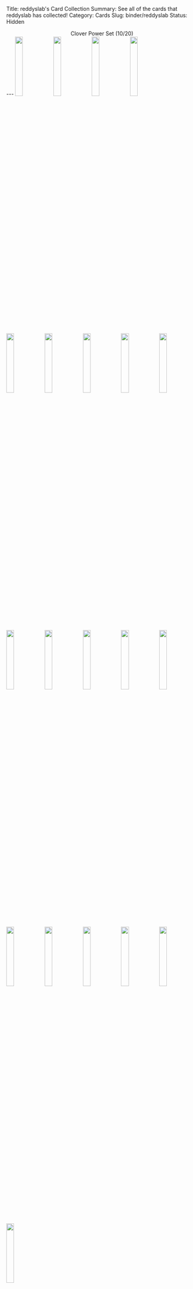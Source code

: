 Title: reddyslab's Card Collection
Summary: See all of the cards that reddyslab has collected!
Category: Cards
Slug: binder/reddyslab
Status: Hidden

<center>Clover Power Set (10/20)</center>
---
<img src='/images/cards/back-small.png' width='20%'><img src='/images/cards/back-small.png' width='20%'><span title='1 Card'><a href='/card/547c93afbd692/'><img src='/images/cards/547c93afbd692-small.png' width='20%'></a></span><img src='/images/cards/back-small.png' width='20%'><img src='/images/cards/back-small.png' width='20%'><span title='1 Card'><a href='/card/282f0b71360a5/'><img src='/images/cards/282f0b71360a5-small.png' width='20%'></a></span><span title='1 Card'><a href='/card/c4ce84b15fed7/'><img src='/images/cards/c4ce84b15fed7-small.png' width='20%'></a></span><span title='2 Cards'><a href='/card/b92b48f7f5e28/'><img src='/images/cards/b92b48f7f5e28-small.png' width='20%'></a></span><span title='2 Cards'><a href='/card/96487ec96fb09/'><img src='/images/cards/96487ec96fb09-small.png' width='20%'></a></span><span title='1 Card'><a href='/card/9489c9ff45ad10/'><img src='/images/cards/9489c9ff45ad10-small.png' width='20%'></a></span><img src='/images/cards/back-small.png' width='20%'><span title='2 Cards'><a href='/card/d7064d6712ea12/'><img src='/images/cards/d7064d6712ea12-small.png' width='20%'></a></span><span title='1 Card'><a href='/card/d72e35b107d113/'><img src='/images/cards/d72e35b107d113-small.png' width='20%'></a></span><span title='1 Card'><a href='/card/e5208a7c3e7e14/'><img src='/images/cards/e5208a7c3e7e14-small.png' width='20%'></a></span><img src='/images/cards/back-small.png' width='20%'><img src='/images/cards/back-small.png' width='20%'><img src='/images/cards/back-small.png' width='20%'><span title='2 Cards'><a href='/card/19d6ffca4e1818/'><img src='/images/cards/19d6ffca4e1818-small.png' width='20%'></a></span><img src='/images/cards/back-small.png' width='20%'><img src='/images/cards/back-small.png' width='20%'><center>Radish Riot Set (13/20)</center>
---
<span title='1 Card'><a href='/card/83c4720aa822/'><img src='/images/cards/83c4720aa822-small.png' width='20%'></a></span><img src='/images/cards/back-small.png' width='20%'><span title='1 Card'><a href='/card/0b8f34452424/'><img src='/images/cards/0b8f34452424-small.png' width='20%'></a></span><span title='1 Card'><a href='/card/d05b9c77a425/'><img src='/images/cards/d05b9c77a425-small.png' width='20%'></a></span><span title='1 Card'><a href='/card/3f2139cc3926/'><img src='/images/cards/3f2139cc3926-small.png' width='20%'></a></span><span title='2 Cards'><a href='/card/ffb1eeb66327/'><img src='/images/cards/ffb1eeb66327-small.png' width='20%'></a></span><span title='2 Cards'><a href='/card/f5240da30028/'><img src='/images/cards/f5240da30028-small.png' width='20%'></a></span><span title='2 Cards'><a href='/card/5f989bebb229/'><img src='/images/cards/5f989bebb229-small.png' width='20%'></a></span><span title='1 Card'><a href='/card/86ef1d0db530/'><img src='/images/cards/86ef1d0db530-small.png' width='20%'></a></span><span title='1 Card'><a href='/card/9bee98d4a331/'><img src='/images/cards/9bee98d4a331-small.png' width='20%'></a></span><img src='/images/cards/back-small.png' width='20%'><span title='2 Cards'><a href='/card/bb2681c93233/'><img src='/images/cards/bb2681c93233-small.png' width='20%'></a></span><span title='4 Cards'><a href='/card/05eef9689034/'><img src='/images/cards/05eef9689034-small.png' width='20%'></a></span><span title='2 Cards'><a href='/card/d6550f9acc35/'><img src='/images/cards/d6550f9acc35-small.png' width='20%'></a></span><img src='/images/cards/back-small.png' width='20%'><img src='/images/cards/back-small.png' width='20%'><span title='1 Card'><a href='/card/67d3c2503338/'><img src='/images/cards/67d3c2503338-small.png' width='20%'></a></span><img src='/images/cards/back-small.png' width='20%'><img src='/images/cards/back-small.png' width='20%'><img src='/images/cards/back-small.png' width='20%'><center>Solar Song Set (5/20)</center>
---
<img src='/images/cards/back-small.png' width='20%'><span title='2 Cards'><a href='/card/7f1e79265836/'><img src='/images/cards/7f1e79265836-small.png' width='20%'></a></span><img src='/images/cards/back-small.png' width='20%'><img src='/images/cards/back-small.png' width='20%'><img src='/images/cards/back-small.png' width='20%'><img src='/images/cards/back-small.png' width='20%'><img src='/images/cards/back-small.png' width='20%'><span title='2 Cards'><a href='/card/28c5ba254e54/'><img src='/images/cards/28c5ba254e54-small.png' width='20%'></a></span><img src='/images/cards/back-small.png' width='20%'><span title='1 Card'><a href='/card/127f764a7d4f/'><img src='/images/cards/127f764a7d4f-small.png' width='20%'></a></span><img src='/images/cards/back-small.png' width='20%'><img src='/images/cards/back-small.png' width='20%'><img src='/images/cards/back-small.png' width='20%'><img src='/images/cards/back-small.png' width='20%'><span title='1 Card'><a href='/card/1d2a4e26fb25/'><img src='/images/cards/1d2a4e26fb25-small.png' width='20%'></a></span><span title='1 Card'><a href='/card/ccc5d4733ba0/'><img src='/images/cards/ccc5d4733ba0-small.png' width='20%'></a></span><img src='/images/cards/back-small.png' width='20%'><img src='/images/cards/back-small.png' width='20%'><img src='/images/cards/back-small.png' width='20%'><img src='/images/cards/back-small.png' width='20%'>
---
<center><h2>Event Cards (0)</h2></center>
---
<center></center>